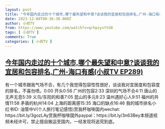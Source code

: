 ```yaml
---
layout: post
title: "今年国内走过的十个城市,哪个最失望和中意?谈谈我的宜居和包容排名,广州-海口有感(小叔TV EP289)"
date: 2023-12-08T00:36:30.000Z
author: 小叔TV
from: https://www.youtube.com/watch?v=qrhpzysYtG8
tags: [ 小叔TV ]
comments: True
categories: [ 小叔TV ]
---
```

<!--1701995790000-->
[今年国内走过的十个城市,哪个最失望和中意?谈谈我的宜居和包容排名,广州-海口有感(小叔TV EP289)](https://www.youtube.com/watch?v=qrhpzysYtG8)
------

<div>
有一个城市跟我气场不合，有几个我觉得包容性性很好，谈谈我对宜居度和包容度的排名，不喜勿喷。0:00 开头0:56 广州的包容2:33 深圳的气场不合4:11 唐山的无声无息5:39 义乌/东阳的和善7:05 昆山的多元8:23 温州遇好心人9:51 福州的共情11:58 矛盾的杭州14:04 上海的距离感15:35 海口的缺点16:46 我的城市排名小红书ID: 油管中V(个人旅行笔记感悟)赏我杯咖啡国内wechat: https://bit.ly/3gozLAy赏我杯咖啡国外paypal：https://bit.ly/3n63Bey本频道视频未经许可，禁止擅自搬运至国内，一经发现将追究到底。
</div>
